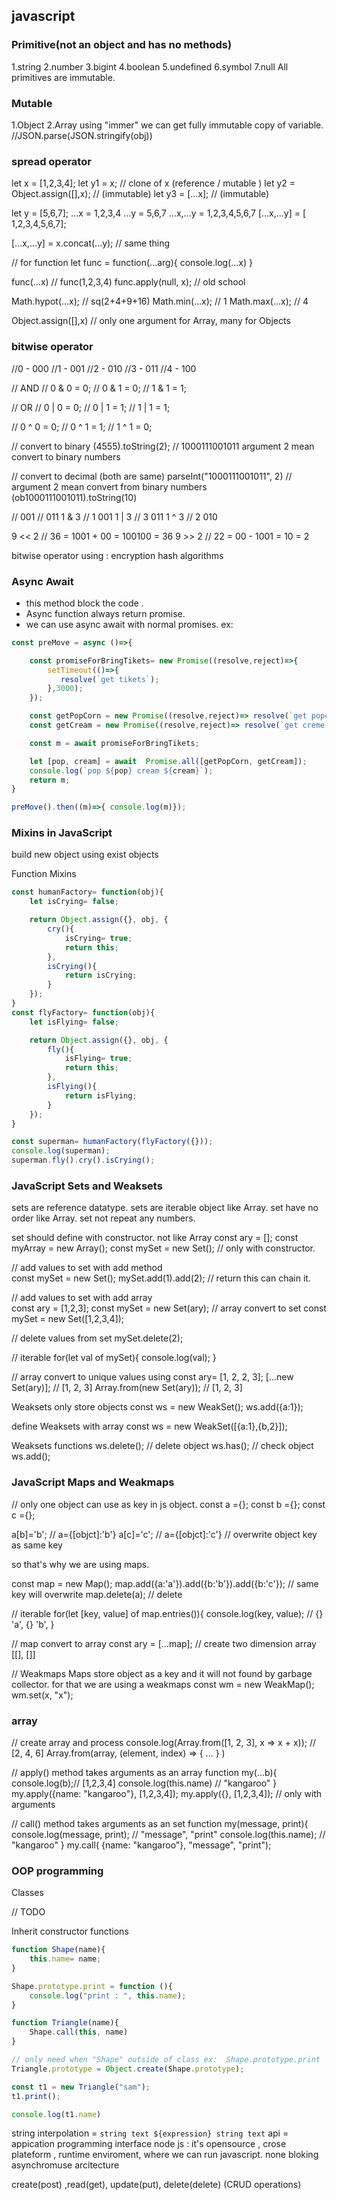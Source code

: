 ## javascript

### Primitive(not an object and has no methods)

1.string
2.number
3.bigint
4.boolean
5.undefined
6.symbol
7.null
All primitives are immutable.

### Mutable

1.Object
2.Array
using "immer" we can get fully immutable copy of variable.
//JSON.parse(JSON.stringify(obj))

### spread operator

let x = [1,2,3,4];
let y1 = x; // clone of x (reference / mutable  )
let y2 = Object.assign([],x); // (immutable)
let y3 = [...x]; // (immutable)

let y = [5,6,7];
...x = 1,2,3,4
...y = 5,6,7
...x,...y = 1,2,3,4,5,6,7
[...x,...y] = [ 1,2,3,4,5,6,7];

[...x,...y] = x.concat(...y); // same thing

// for function
let func = function(...arg){
  console.log(...x)
}

func(...x) // func(1,2,3,4)
func.apply(null, x); // old school   

Math.hypot(...x); // sq(2+4+9+16)
Math.min(...x); // 1
Math.max(...x); // 4

Object.assign([],x) // only one argument for Array, many for Objects

### bitwise operator

//0 - 000
//1 - 001
//2 - 010
//3 - 011
//4 - 100

// AND
// 0 & 0 = 0;
// 0 & 1 = 0;
// 1 & 1 = 1;

// OR
// 0 | 0 = 0;
// 0 | 1 = 1;
// 1 | 1 = 1;

// 0 ^ 0 = 0;
// 0 ^ 1 = 1;
// 1 ^ 1 = 0;

// convert to binary
(4555).toString(2); // 1000111001011   argument 2 mean convert to binary numbers

// convert to decimal (both are same)
parseInt("1000111001011", 2) // argument 2 mean convert from binary numbers
(ob1000111001011).toString(10)

// 001
// 011
1 & 3 // 1  001
1 | 3 // 3  011
1 ^ 3 // 2  010


9 << 2 // 36  = 1001 + 00  = 100100 = 36
9 >> 2 // 22  = 00 - 1001   = 10 = 2

bitwise operator using : encryption hash algorithms

### Async Await

* this method block the code .
* Async function always return promise.
* we can use async await with normal promises.
ex:
```javascript
const preMove = async ()=>{

    const promiseForBringTikets= new Promise((resolve,reject)=>{
        setTimeout(()=>{
           resolve(`get tikets`);
        },3000);
    });

    const getPopCorn = new Promise((resolve,reject)=> resolve(`get popcorn`));
    const getCream = new Promise((resolve,reject)=> resolve(`get creme`));

    const m = await promiseForBringTikets;

    let [pop, cream] = await  Promise.all([getPopCorn, getCream]);
    console.log(`pop ${pop} cream ${cream}`);
    return m;
}

preMove().then((m)=>{ console.log(m)});
```

### Mixins in JavaScript

build new object using exist objects

Function Mixins
```javascript
const humanFactory= function(obj){
    let isCrying= false;

    return Object.assign({}, obj, {
        cry(){
            isCrying= true;
            return this;
        },
        isCrying(){
            return isCrying;
        }
    });
}
const flyFactory= function(obj){
    let isFlying= false;

    return Object.assign({}, obj, {
        fly(){
            isFlying= true;
            return this;
        },
        isFlying(){
            return isFlying;
        }
    });
}

const superman= humanFactory(flyFactory({}));
console.log(superman);
superman.fly().cry().isCrying();
```

### JavaScript Sets and Weaksets

sets are reference datatype.
sets are iterable object like Array.
set have no order like Array.
set not repeat any numbers.

set should define with constructor. not like Array
const ary = [];
const myArray = new Array();
const mySet = new Set(); // only with constructor.

// add values to set with add method  
const mySet = new Set();
mySet.add(1).add(2); // return this can chain it.

// add values to set with add array  
const ary = [1,2,3];
const mySet = new Set(ary); // array convert to set
const mySet = new Set([1,2,3,4]);

// delete values from set
mySet.delete(2);

// iterable
for(let val of mySet){
  console.log(val);
}

// array convert to unique values using
const ary= [1, 2, 2, 3];
[...new Set(ary)]; // [1, 2, 3]
Array.from(new Set(ary)); // [1, 2, 3]


Weaksets only store objects
const ws = new WeakSet();
ws.add({a:1});

define Weaksets with array
const ws = new WeakSet([{a:1},{b,2}]);

Weaksets functions
ws.delete(); // delete object
ws.has(); // check object
ws.add();


### JavaScript Maps and Weakmaps

// only one object can use as key in js object.
const a ={};
const b ={};
const c ={};

a[b]='b'; // a={[objct]:'b'}
a[c]='c'; // a={[objct]:'c'} // overwrite object key as same key

so that's why we are using maps.

const map = new Map();
map.add({a:'a'}).add({b:'b'}).add({b:'c'}); // same key will overwrite
map.delete(a); // delete

// iterable
for(let [key, value] of map.entries()){
  console.log(key, value); // {} 'a', {} 'b',
}

// map convert to array
const ary = [...map]; // create two dimension array [[], []]

// Weakmaps
Maps store object as a key and it will not found by garbage collector.
for that we are using a weakmaps
const wm = new WeakMap();
wm.set(x, "x");

### array

// create array and process
console.log(Array.from([1, 2, 3], x => x + x)); // [2, 4, 6]
Array.from(array, (element, index) => { ... } )

// apply() method takes arguments as an array
function my(...b){
    console.log(b);// [1,2,3,4]
    console.log(this.name) // "kangaroo"
}
my.apply({name:  "kangaroo"},  [1,2,3,4]);
my.apply({},  [1,2,3,4]); // only with arguments

// call() method takes arguments as an set
function my(message, print){
    console.log(message, print); // "message", "print"
    console.log(this.name); // "kangaroo"
}
my.call( {name:  "kangaroo"}, "message", "print");



### OOP programming


Classes

// TODO 


Inherit constructor functions  

```JavaScript
function Shape(name){
    this.name= name;
}

Shape.prototype.print = function (){
    console.log("print : ", this.name);
}

function Triangle(name){
    Shape.call(this, name)
}

// only need when "Shape" outside of class ex:  Shape.prototype.print
Triangle.prototype = Object.create(Shape.prototype);

const t1 = new Triangle("sam");
t1.print();

console.log(t1.name)
```



string interpolation  = `string text ${expression} string text`
api = appication programming interface
node js : it's opensource , crose plateform , runtime enviroment, where we can run javascript.
none bloking asynchromuse arcitecture

create(post) ,read(get), update(put), delete(delete) (CRUD operations)

